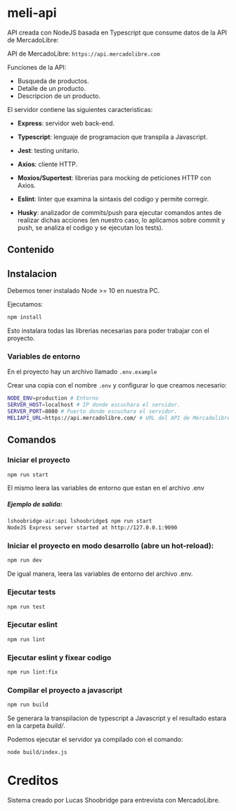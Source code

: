 # meli-api

API creada con NodeJS basada en Typescript que consume datos de la API de MercadoLibre:

API de MercadoLibre: ```https://api.mercadolibre.com```

Funciones de la API:

- Busqueda de productos.
- Detalle de un producto.
- Descripcion de un producto.

El servidor contiene las siguientes caracteristicas:

- **Express**: servidor web back-end.
- **Typescript**: lenguaje de programacion que transpila a Javascript.

- **Jest**: testing unitario.
- **Axios**: cliente HTTP.
- **Moxios/Supertest**: librerias para mocking de peticiones HTTP con Axios.
- **Eslint**: linter que examina la sintaxis del codigo y permite corregir.
- **Husky**: analizador de commits/push para ejecutar comandos antes de realizar dichas acciones (en nuestro caso, lo aplicamos sobre commit y push, se analiza el codigo y se ejecutan los tests).

## Contenido

## Instalacion

Debemos tener instalado Node >= 10 en nuestra PC.

Ejecutamos:

```bash
npm install
```

Esto instalara todas las librerias necesarias para poder trabajar con el proyecto.

### Variables de entorno
En el proyecto hay un archivo llamado ```.env.example```

Crear una copia con el nombre ```.env``` y configurar lo que creamos necesario:

```bash
NODE_ENV=production # Entorno
SERVER_HOST=localhost # IP donde escuchara el servidor.
SERVER_PORT=8080 # Puerto donde escuchara el servidor.
MELIAPI_URL=https://api.mercadolibre.com/ # URL del API de Mercadolibre.
```

## Comandos

### Iniciar el proyecto
```bash
npm run start
```
El mismo leera las variables de entorno que estan en el archivo .env

##### *Ejemplo de salida:*
```bash
lshoobridge-air:api lshoobridge$ npm run start
NodeJS Express server started at http://127.0.0.1:9090
```


### Iniciar el proyecto en modo desarrollo (abre un hot-reload):
```bash
npm run dev
```
De igual manera, leera las variables de entorno del archivo .env.
### Ejecutar tests
```bash
npm run test
```
### Ejecutar eslint
```bash
npm run lint
```
### Ejecutar eslint y fixear codigo
```bash
npm run lint:fix
```
### Compilar el proyecto a javascript
```bash
npm run build
```
Se generara la transpilacion de typescript a Javascript y el resultado estara en la carpeta *build/*.

Podemos ejecutar el servidor ya compilado con el comando:
```bash
node build/index.js
```

# Creditos

Sistema creado por Lucas Shoobridge para entrevista con MercadoLibre.